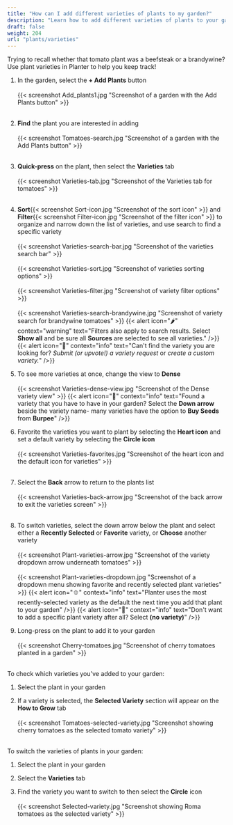 ```yaml
---
title: "How can I add different varieties of plants to my garden?"
description: "Learn how to add different varieties of plants to your garden"
draft: false
weight: 204
url: "plants/varieties"
---
```


Trying to recall whether that tomato plant was a beefsteak or a brandywine?<br />
Use plant varieties in Planter to help you keep track!

1. In the garden, select the **+ Add Plants** button<br /><br />
{{< screenshot Add_plants1.jpg "Screenshot of a garden with the Add Plants button" >}}<br /><br />

2. **Find** the plant you are interested in adding<br /><br />
{{< screenshot Tomatoes-search.jpg "Screenshot of a garden with the Add Plants button" >}}<br /><br />

3. **Quick-press** on the plant, then select the **Varieties** tab<br /><br />
{{< screenshot Varieties-tab.jpg "Screenshot of the Varieties tab for tomatoes" >}}<br /><br />

4. **Sort**{{< screenshot Sort-icon.jpg "Screenshot of the sort icon" >}} and **Filter**{{< screenshot Filter-icon.jpg "Screenshot of the filter icon" >}} to organize and narrow down the list of varieties, and use search to find a specific variety<br /><br />
{{< screenshot Varieties-search-bar.jpg "Screenshot of the varieties search bar" >}}<br /><br />
{{< screenshot Varieties-sort.jpg "Screenshot of varieties sorting options" >}}<br /><br />
{{< screenshot Varieties-filter.jpg "Screenshot of variety filter options" >}}<br /><br />
{{< screenshot Varieties-search-brandywine.jpg "Screenshot of variety search for brandywine tomatoes" >}}
{{< alert icon="🌶️" context="warning" text="Filters also apply to search results. Select **Show all** and be sure all **Sources** are selected to see all varieties." />}}
{{< alert icon="🌱" context="info" text="Can't find the variety you are looking for? *Submit (or upvote!) a variety request* or *create a custom variety.*" />}}

5. To see more varieties at once, change the view to **Dense**<br /><br />
{{< screenshot Varieties-dense-view.jpg "Screenshot of the Dense variety view" >}}
{{< alert icon="🍅" context="info" text="Found a variety that you have to have in your garden? Select the **Down arrow** beside the variety name- many varieties have the option to **Buy Seeds** from **Burpee**" />}}

6. Favorite the varieties you want to plant by selecting the **Heart icon** and set a default variety by selecting the **Circle icon**<br /><br />
{{< screenshot Varieties-favorites.jpg "Screenshot of the heart icon and the default icon for varieties" >}}<br /><br />

7. Select the **Back** arrow to return to the plants list<br /><br />
{{< screenshot Varieties-back-arrow.jpg "Screenshot of the back arrow to exit the varieties screen" >}}<br /><br />

8. To switch varieties, select the down arrow below the plant and select either a **Recently Selected** or **Favorite** variety, or **Choose** another variety<br /><br />
{{< screenshot Plant-varieties-arrow.jpg "Screenshot of the variety dropdown arrow underneath tomatoes" >}}<br /><br />
{{< screenshot Plant-varieties-dropdown.jpg "Screenshot of a dropdown menu showing favorite and recently selected plant varieties" >}}
{{< alert icon="🫑" context="info" text="Planter uses the most recently-selected variety as the default the next time you add that plant to your garden" />}}
{{< alert icon="🧄" context="info" text="Don't want to add a specific plant variety after all? Select **(no variety)**" />}}

9. Long-press on the plant to add it to your garden<br /><br />
{{< screenshot Cherry-tomatoes.jpg "Screenshot of cherry tomatoes planted in a garden" >}}<br /><br />

To check which varieties you've added to your garden:
1. Select the plant in your garden

2. If a variety is selected, the **Selected Variety** section will appear on the **How to Grow** tab<br /><br />
{{< screenshot Tomatoes-selected-variety.jpg "Screenshot showing cherry tomatoes as the selected tomato variety" >}}<br /><br />

To switch the varieties of plants in your garden:
1. Select the plant in your garden

2. Select the **Varieties** tab

3. Find the variety you want to switch to then select the **Circle** icon<br /><br />
{{< screenshot Selected-variety.jpg "Screenshot showing Roma tomatoes as the selected variety" >}}
